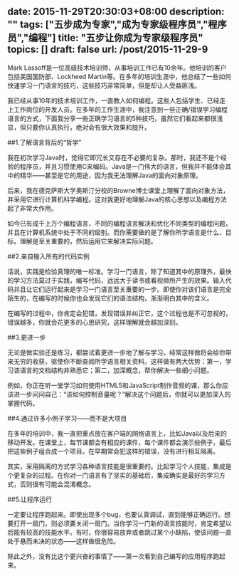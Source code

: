 
date: 2015-11-29T20:30:03+08:00
description: ""
tags: ["五步成为专家","成为专家级程序员","程序员","编程"]
title: "五步让你成为专家级程序员"
topics: []
draft: false
url: /post/2015-11-29-9
---


Mark Lassoff是一位高级技术培训师，从事培训工作已有10余年。他培训的客户包括美国国防部、Lockheed Martin等。在多年的培训生涯中，他总结了一些如何快速学习一门语言的技巧，这些技巧非常简单，但是却让人受益匪浅。

我已经从事10年的技术培训工作，一直教人如何编程。这些人包括学生、已经走上工作岗位的开发人员。在多年的工作生涯中，我注意到一些正确/错误学习编程语言的方式，下面我分享一些正确学习语言的5种技巧，虽然它们看起来都很浅显，但只要你认真执行，绝对会有很大效果和提升。

##1.了解语言背后的“哲学”

我在初次学习Java时，觉得它即冗长又存在不必要的复杂。那时，我还不是个经验的程序员，并且习惯使用C来编码。Java是一门伟大的语言，但我并不能体会其中的精华——甚至是它的用途，因为我无法理解Java的面向对象原理。

后来，我在德克萨斯大学奥斯汀分校的Browne博士课堂上理解了面向对象方法，并采用它进行计算机科学编程。这对我更好地理解Java的核心思想以及编程方法起了非常大作用。

如今已有成千上万个编程语言，不同的编程语言解决和优化不同类型的编程问题，并且在计算机系统中处于不同的级别。而你需要做的是了解你所学语言是什么、目标。理解是至关重要的，然后运用它来解决实际问题。

##2.亲自输入所有的代码实例

话说，实践是检验真理的唯一标准。学习一门语言，除了知道其中的原理外，最快的学习方法莫过于实践，编写代码，远远大于读书或看视频所产生的效果。输入代码并且让它们运行起来是学习一门语言至关重要的一步。即使你对该们语言是完全陌生的，在编写的时候你也会发现它们的语法结构，渐渐明白其中的含义。

在编写的过程中，你肯定会犯错，发现错误并纠正它，这个过程也是不可忽视的，错误越多，你就会花更多的心思研究，这样理解就会越加深刻。

##3.更进一步

无论是做实验还是练习，都尝试着更进一步地了解与学习。经常这样做将会给你带来无穷的收获，驱使你不断查阅所学语言相关资料。这样做有两大优势：第一，学习该语言的文档结构并熟悉它；第二，加深概念，帮你解决一些细小问题。

例如，你正在听一堂学习如何使用HTML5和JavaScript制作音频的课，那么你应该进一步问问自己：“该如何控制音量呢？”解决这个问题后，你就可以更加深入的掌握代码。

##4.通过许多小例子学习——而不是大项目

在多年的培训中，我一直把重点放在客户端的网络语言上，比如Java以及后来的移动开发。在课堂上，每节课都会有相应的课件，每个课件都会演示些例子，最后把这些例子组合成一个项目。在早期常会犯这样的错误，没有进行相互隔离。

其实，采用隔离的方式学习各种语言技能是很重要的。比起学习个人技能，集成是个更复杂的过程。在你对一门语言有了坚实的基础后，集成确实是最好的学习方式，否则很有可能会混淆概念。

##5.让程序运行

一定要让程序跑起来。即使出现多个bug，也要认真调试，直到能够正确运行。想要打开一扇门，则必须要关闭一扇门。当你学习一门新的语言技能时，肯定希望以后能有较高的技能水平。有时，你很容易放弃或者跳过某个小缺陷，使该问题一直处于悬而未决的状态——这样做很危险。

除此之外，没有比这个更兴奋的事情了——第一次看到自己编写的应用程序跑起来。







